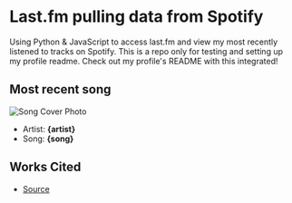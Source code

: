# Last.fm pulling data from Spotify

Using Python & JavaScript to access last.fm and view my most recently listened to tracks on Spotify. This is a repo only for testing and setting up my profile readme. Check out my profile's README with this integrated!

## Most recent song

![Song Cover Photo]({img})

- Artist: **{artist}**
- Song: **{song}**

## Works Cited

- [Source](https://dev.to/gargakshit/how-i-added-my-spotify-statistics-to-my-github-readme-4jdd)
